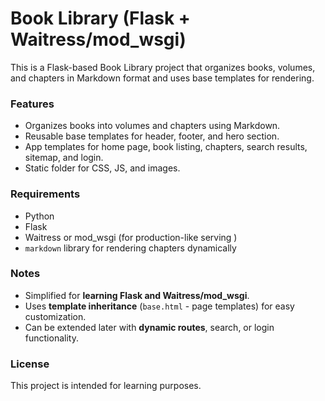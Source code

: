 # Book Library (Flask + Waitress/mod_wsgi)

This is a Flask-based Book Library project that organizes books, volumes, and chapters in Markdown format and uses base templates for rendering.

### Features

- Organizes books into volumes and chapters using Markdown.
- Reusable base templates for header, footer, and hero section.
- App templates for home page, book listing, chapters, search results, sitemap, and login.
- Static folder for CSS, JS, and images.

### Requirements

- Python
- Flask
- Waitress or mod_wsgi (for production-like serving )
- `markdown` library for rendering chapters dynamically

### Notes

- Simplified for **learning Flask and Waitress/mod_wsgi**.
- Uses **template inheritance** (`base.html` - page templates) for easy customization.
- Can be extended later with **dynamic routes**, search, or login functionality.

### License

This project is intended for learning purposes.
